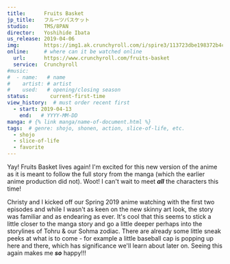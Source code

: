```yaml
---
title:      Fruits Basket
jp_title:   フルーツバスケット
studio:     TMS/8PAN
director:   Yoshihide Ibata
us_release: 2019-04-06 
img:        https://img1.ak.crunchyroll.com/i/spire3/113723dbe198372b4cbede38898083991554421405_full.jpg 
online:     # where can it be watched online
  url:      https://www.crunchyroll.com/fruits-basket
  service:  Crunchyroll
#music:
#  - name:   # name
#    artist: # artist
#    used:   # opening/closing season
status:       current-first-time
view_history:  # must order recent first
  - start: 2019-04-13 
    end:   # YYYY-MM-DD
manga: # {% link manga/name-of-document.html %}
tags:  # genre: shojo, shonen, action, slice-of-life, etc.
  - shojo
  - slice-of-life
  - favorite
---
```


Yay! Fruits Basket lives again! I'm excited for this new version of the anime as it is meant to follow the full story from the manga (which the earlier anime production did not). Woot! I can't wait to meet __*all*__ the characters this time!

Christy and I kicked off our Spring 2019 anime watching with the first two episodes and while I wasn't as keen on the new skinny art look, the story was familiar and as endearing as ever. It's cool that this seems to stick a little closer to the manga story and go a little deeper perhaps into the storylines of Tohru & our Sohma zodiac. There are already some little sneak peeks at what is to come - for example a little baseball cap is popping up here and there, which has significance we'll learn about later on. Seeing this again makes me __*so*__ happy!!!